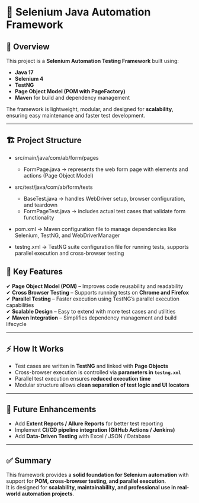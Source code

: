 # 🚀 Selenium Java Automation Framework

## 📌 Overview
This project is a **Selenium Automation Testing Framework** built using:
- **Java 17**
- **Selenium 4**
- **TestNG**
- **Page Object Model (POM with PageFactory)**
- **Maven** for build and dependency management

The framework is lightweight, modular, and designed for **scalability**, ensuring easy maintenance and faster test development.

---

## 🏗️ Project Structure

- src/main/java/com/ab/form/pages  
  - FormPage.java → represents the web form page with elements and actions (Page Object Model)

- src/test/java/com/ab/form/tests  
  - BaseTest.java → handles WebDriver setup, browser configuration, and teardown  
  - FormPageTest.java → includes actual test cases that validate form functionality

- pom.xml → Maven configuration file to manage dependencies like Selenium, TestNG, and WebDriverManager

- testng.xml → TestNG suite configuration file for running tests, supports parallel execution and cross-browser testing

## 🌟 Key Features
✔ **Page Object Model (POM)** – Improves code reusability and readability  
✔ **Cross Browser Testing** – Supports running tests on **Chrome and Firefox**  
✔ **Parallel Testing** – Faster execution using TestNG’s parallel execution capabilities  
✔ **Scalable Design** – Easy to extend with more test cases and utilities  
✔ **Maven Integration** – Simplifies dependency management and build lifecycle  

---

## ⚡ How It Works
- Test cases are written in **TestNG** and linked with **Page Objects**  
- Cross-browser execution is controlled via **parameters in `testng.xml`**  
- Parallel test execution ensures **reduced execution time**  
- Modular structure allows **clean separation of test logic and UI locators**  

---

## 🔧 Future Enhancements
- Add **Extent Reports / Allure Reports** for better test reporting  
- Implement **CI/CD pipeline integration (GitHub Actions / Jenkins)**  
- Add **Data-Driven Testing** with Excel / JSON / Database  

---

## ✅ Summary
This framework provides a **solid foundation for Selenium automation** with support for **POM, cross-browser testing, and parallel execution**.  
It is designed for **scalability, maintainability, and professional use in real-world automation projects**.
